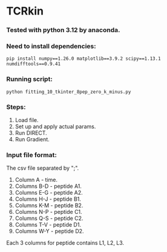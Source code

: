 # TCRkin

### Tested with python 3.12 by anaconda.

### Need to install dependencies:

`pip install numpy==1.26.0 matplotlib==3.9.2 scipy==1.13.1 numdifftools==0.9.41`

### Running script:

`python fitting_10_tkinter_8pep_zero_k_minus.py`

### Steps:

1. Load file.
2. Set up and apply actual params.
3. Run DIRECT.
4. Run Gradient.

### Input file format:

The csv file separated by ";".

1. Column A - time.
2. Columns B-D - peptide A1.
3. Columns E-G - peptide A2.
4. Columns H-J - peptide B1.
5. Columns K-M - peptide B2.
6. Columns N-P - peptide C1.
7. Columns Q-S - peptide C2.
8. Columns T-V - peptide D1.
9. Columns W-Y - peptide D2.

Each 3 columns for peptide contains L1, L2, L3.


